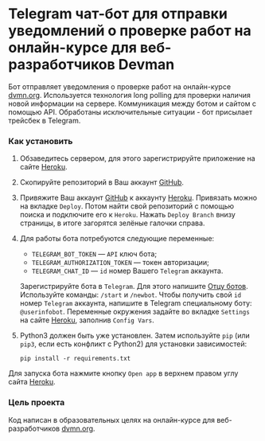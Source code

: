 # Telegram чат-бот для отправки уведомлений о проверке работ на онлайн-курсе для веб-разработчиков Devman

Бот отправляет уведомления о проверке работ на онлайн-курсе [dvmn.org](https://dvmn.org/). Используется технология long polling для проверки наличия новой информации на сервере. Коммуникация между ботом и сайтом с помощью API. Обработаны исключительные ситуации - бот присылает трейсбек в Telegram. 


### Как установить

1. Обзаведитесь сервером, для этого зарегистрируйте приложение на сайте [Heroku](https://id.heroku.com/login).
2. Скопируйте репозиторий в Ваш аккаунт [GitHub](https://github.com/).
3. Привяжите Ваш аккаунт [GitHub](https://github.com/) к аккаунту [Heroku](https://id.heroku.com/login). Привязать можно на вкладке `Deploy`. Потом найти свой репозиторий с помощью поиска и подключите его к `Heroku`. Нажать `Deploy Branch` внизу страницы, в итоге загорятся зелёные галочки справа.

4. Для работы бота потребуются следующие переменные:
   - `TELEGRAM_BOT_TOKEN` — `API` ключ бота;
   - `TELEGRAM_AUTHORIZATION_TOKEN` — токен авторизации;
   - `TELEGRAM_CHAT_ID` — `id` номер Вашего `Telegram` аккаунта.
   
   Зарегистрируйте бота в `Telegram`. Для этого напишите [Отцу ботов](https://telegram.me/BotFather). Используйте команды: `/start` и `/newbot`.
   Чтобы получить свой `id` номер `Telegram` аккаунта, напишите в Telegram специальному боту: `@userinfobot`.
   Переменные окружения задайте во вкладке `Settings` на сайте [Heroku](https://id.heroku.com/login), заполнив `Config Vars`.

5. Python3 должен быть уже установлен. 
   Затем используйте `pip` (или `pip3`, если есть конфликт с Python2) для установки зависимостей:
   ```
   pip install -r requirements.txt
   ```

Для запуска бота нажмите кнопку `Open app` в верхнем правом углу сайта [Heroku](https://id.heroku.com/login).

### Цель проекта

Код написан в образовательных целях на онлайн-курсе для веб-разработчиков [dvmn.org](https://dvmn.org/).